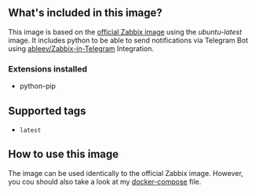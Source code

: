 ## What's included in this image?
This image is based on the [official Zabbix image](https://hub.docker.com/r/zabbix/zabbix-server-mysql/) using the *ubuntu-latest* image. It includes python to be able to send notifications via Telegram Bot using [ableev/Zabbix-in-Telegram](https://github.com/ableev/Zabbix-in-Telegram) Integration.

### Extensions installed
* python-pip

## Supported tags

* `latest`

## How to use this image
The image can be used identically to the official Zabbix image. However, you cou should also take a look at my [docker-compose](https://github.com/sebastian13/docker-zabbix-python/blob/master/docker-compose.yml) file.